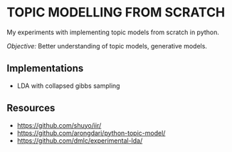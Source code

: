 # TOPIC MODELLING FROM SCRATCH


My experiments with implementing topic models from scratch in python. 

*Objective:* Better understanding of topic models, generative models. 


## Implementations
* LDA with collapsed gibbs sampling



## Resources

* https://github.com/shuyo/iir/
* https://github.com/arongdari/python-topic-model/
* https://github.com/dmlc/experimental-lda/

